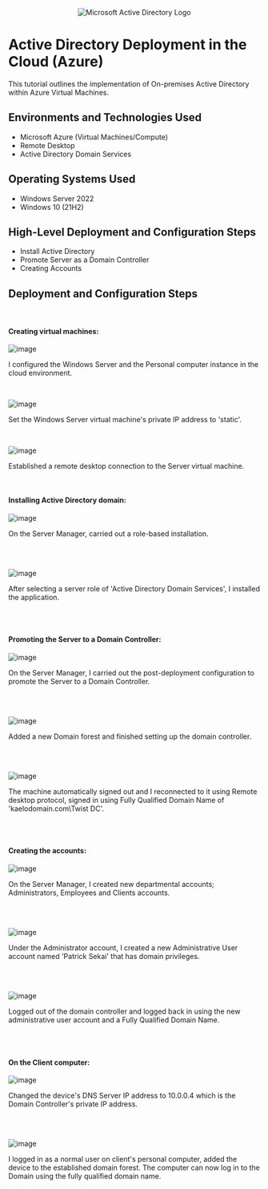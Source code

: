 <p align="center">
<img src="https://i.imgur.com/pU5A58S.png" alt="Microsoft Active Directory Logo"/>
</p>

<h1>Active Directory Deployment in the Cloud (Azure)</h1>
This tutorial outlines the implementation of On-premises Active Directory within Azure Virtual Machines.<br />


<h2>Environments and Technologies Used</h2>

- Microsoft Azure (Virtual Machines/Compute)
- Remote Desktop
- Active Directory Domain Services

<h2>Operating Systems Used </h2>

- Windows Server 2022
- Windows 10 (21H2)

<h2>High-Level Deployment and Configuration Steps</h2>

- Install Active Directory
- Promote Server as a Domain Controller
- Creating Accounts

<h2>Deployment and Configuration Steps</h2>
<br />
<h4>Creating virtual machines:</h4>
<p>

![image](https://github.com/user-attachments/assets/e7f95924-4999-40f9-b19c-849c93678bee)
</p>
<p>
I configured the Windows Server and the Personal computer instance in the cloud environment.
</p>
<br />

<p>

![image](https://github.com/user-attachments/assets/dcbe0717-0544-42ad-a905-9dfd255dd699)

</p>
<p>
Set the Windows Server virtual machine's private IP address to 'static'.
</p>
<br />

<p>

![image](https://github.com/user-attachments/assets/43cf5f87-4335-4f58-adde-f92f46a7a6f0)


</p>
<p>
Established a remote desktop connection to the Server virtual machine.
</p>
<br />
<h4>Installing Active Directory domain:</h4>
<p>

![image](https://github.com/user-attachments/assets/fde1ef55-3252-464d-aee7-c58cbffb2f61)

</p>
<p>
On the Server Manager, carried out a role-based installation.
</p>
<br />
<br />

![image](https://github.com/user-attachments/assets/051118ac-cb4e-466d-8ebc-751912588d94)

<p>
After selecting a server role of 'Active Directory Domain Services', I installed the application.
</p>
<br />
<br />
<p>
  <h4>Promoting the Server to a Domain Controller:</h4>
</p>
<p>

![image](https://github.com/user-attachments/assets/417ed81c-8219-49bc-9d72-7733989a3beb)
</p>
<p>
On the Server Manager, I carried out the post-deployment configuration to promote the Server to a Domain Controller.
</p>
<br />
<br />
<p>

![image](https://github.com/user-attachments/assets/6ffce264-94a5-47ce-9f8f-65124a2892af)
</p>
<p>
Added a new Domain forest and finished setting up the domain controller.
</p>
<br />
<br />
<p>

![image](https://github.com/user-attachments/assets/87cd79a7-ae9f-4a3d-8b48-151f905eb5ba)
</p>
<p>
The machine automatically signed out and I reconnected to it using Remote desktop protocol, signed in using Fully Qualified Domain Name of 'kaelodomain.com\Twist DC'. 
</p>
<br />
<br />

<h4>Creating the accounts:</h4>
<p>

![image](https://github.com/user-attachments/assets/1ff7ffec-abb2-4daf-a5df-7707e8f197c2)

On the Server Manager, I created new departmental accounts;  Administrators, Employees and Clients accounts.
</p>
<br />
<br />
<p>

![image](https://github.com/user-attachments/assets/66f4c84a-a066-4224-a947-b9a9186b3be4)


Under the Administrator account, I created a new Administrative User account named 'Patrick Sekai' that has domain privileges.
</p>
<br />
<br />
<p>

![image](https://github.com/user-attachments/assets/ebf8f71f-b69b-4019-9a31-560eb1dab952)

Logged out of the domain controller and logged back in using the new administrative user account and a Fully Qualified Domain Name.
</p>
<br />
<br />
<p>
<h4>On the Client computer:</h4>
</p>
<p>

  ![image](https://github.com/user-attachments/assets/99075e2d-b283-4bed-af58-727de04d0782)

  Changed the device's DNS Server IP address to 10.0.0.4 which is the Domain Controller's private IP address.  

</p>
<br />
<br />
<p>
  
![image](https://github.com/user-attachments/assets/324e7b84-a4de-4299-bef1-3fc4d0c0469a)

 I logged in as a normal user on client's personal computer, added the device to the established domain forest.
 The computer can now log in to the Domain using the fully qualified domain name. 
</p>
